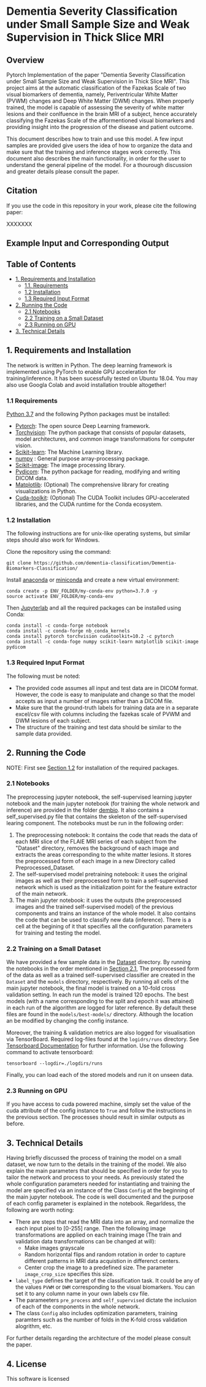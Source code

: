 # Dementia Severity Classification under Small Sample Size and Weak Supervision in Thick Slice MRI

## Overview

Pytorch Implementation of the paper "Dementia Severity Classification under Small Sample Size and Weak Supervision in Thick Slice MRI". This project aims at the automatic classification of the Fazekas Scale of two visual biomarkers of dementia, namely, Periventricular White Matter (PVWM) changes and Deep White Matter (DWM) changes. When properly trained, the model is capable of assessing the severity of white matter lesions and their conlfuence in the brain MRI of a subject, hence accurately classifying the Fazekas Scale of the afformentioned visual biomarkers and providing insight into the progression of the disease and patient outcome.

This document describes how to train and use this model. A few input samples are provided give users the idea of how to organize the data and make sure that the training and inference stages work correctly. This document also describes the main functionality, in order for the user to understand the general pipeline of the model. For a thourough discussion and greater details please consult the paper.

## Citation

If you use the code in this repository in your work, please cite the following paper:

XXXXXXX

## Example Input and Corresponding Output

## Table of Contents
* [1. Requirements and Installation ](#1-requirements-and-installation)
  * [1.1. Requirements](#11-requirements)
  * [1.2 Installation](#12-installation)
  * [1.3 Required Input Format](#13-required-input-format)
* [2. Running the Code](#2-running-the-code)
  * [2.1 Notebooks](#21-notebooks) 
  * [2.2 Training on a Small Dataset](#22-training-on-a-small-dataset)
  * [2.3 Running on GPU](#23-running-on-gpu)
* [3. Technical Details](#3-technical-details)
 
## 1. Requirements and Installation  

The network is written in Python. The deep learning framework is implemented using PyTorch to enable GPU acceleration for training/inference. It has been sucessfully tested on Ubuntu 18.04. You may also use Googla Colab and avoid installation trouble altogether!

### 1.1 Requirements

[Python 3.7](https://www.python.org/downloads/) and the following Python packages must be installed:
- [Pytorch](https://www.pytorch.org/): The open source Deep Learning framework.
- [Torchvision](https://pytorch.org/vision/stable/index.html): The python package that consists of popular datasets, model architectures, and common image transformations for computer vision.
- [Scikit-learn](https://scikit-learn.org/stable/): The Machine Learning library.
- [numpy](http://www.numpy.org/) : General purpose array-processing package.
- [Scikit-image](https://scikit-image.org/): The image processing library.
- [Pydicom](https://pydicom.github.io/): The python package for reading, modifying and writing DICOM data.
- [Matplotlib](https://matplotlib.org/): (Optional) The comprehensive library for creating visualizations in Python.
- [Cuda-toolkit](https://developer.nvidia.com/cuda-toolkit): (Optional) The CUDA Toolkit includes GPU-accelerated libraries, and the CUDA runtime for the Conda ecosystem.

### 1.2 Installation

The following instructions are for unix-like operating systems, but similar steps should also work for Windows.

Clone the repository using the command:
```
git clone https://github.com/dementia-classification/Dementia-Biomarkers-Classification/
```

Install [anaconda](https://www.anaconda.com/download) or [miniconda](https://conda.io/miniconda.html) and create a new virtual environment:

```
conda create -p ENV_FOLDER/my-conda-env python=3.7.0 -y
source activate ENV_FOLDER/my-conda-env
```

Then [Jupyterlab](https://jupyter.org/index.html) and all the required packages can be installed using Conda:
```
conda install -c conda-forge notebook
conda install -c conda-forge nb_conda_kernels
conda install pytorch torchvision cudatoolkit=10.2 -c pytorch
conda install -c conda-foge numpy scikit-learn matplotlib scikit-image pydicom
```

### 1.3 Required Input Format
The following must be noted:
- The provided code assumes all input and test data are in DICOM format. However, the code is easy to manipulate and change so that the model accepts as input a number of images rather than a DICOM file.
- Make sure that the ground-truth labels for training data are in a separate excel/csv file with columns including the fazekas scale of PVWM and DWM lesions of each subject.
- The structure of the training and test data should be similar to the sample data provided.


## 2. Running the Code

NOTE: First see [Section 1.2](#12-installation) for installation of the required packages.

### 2.1 Notebooks
The preprocessing jupyter notebook, the self-supervised learning jupyter notebook and the main jupyter notebook (for training the whole network and inference) are provided in the folder [dembio](https://github.com/dementia-classification/Dementia-Biomarkers-Classification/tree/main/dembio). It also contains a self_supervised.py file that contains the skeleton of the self-supervised learing component.  The notebooks must be run in the following order:

  1. The preprocessing notebook: It contains the code that reads the data of each MRI slice of the FLAIE MRI series of each subject from the "Dataset" directory, removes the background of each image and extracts the areas corresponding to  the white matter lesions. It stores the preprocessed form of each image in a new Directory called Preprocessed_Dataset.
  2. The self-supervised model pretraining notebook: it uses the original images as well as their preprocessed form to train a self-supervised network which is used as the initialization point for the feature extractor of the main network.
  3. The main jupyter notebook: it uses the outputs (the preprocessed images and the trained self-supervised model) of the previous components and trains an instance of the whole model. It also contains the code that can be used to classify new data (inference). There is a cell at the begining of it that specifies all the configuration parameters for training and testing the model. 


### 2.2 Training on a Small Dataset

We have provided a few sample data in the [Dataset](https://github.com/dementia-classification/Dementia-Biomarkers-Classification/tree/main/data/Dataset) directory. By running the notebooks in the order mentioned in [Section 2.1](#21-notebooks), The preprocessed form of the data as well as a trained self-supervised classifier are created in the `Dataset` and the `models` directory, respectively. By running all cells of the main jupyter notebook, the final model is trained on a 10-fold cross validation setting. In each run the model is trained 120 epochs. The best models (with a name corresponding to the split and epoch it was attained) in each run of the algorithm are logged for later reference. By default these files are found in the `models/best-models/` directory. Although the location an be modified by changing the config instance.

Moreover, the training & validation metrics are also logged for visualisation via TensorBoard. Required log-files found at the `logidrs/runs` directory. See [Tensorboard Documentation](https://www.tensorflow.org/tensorboard/get_started) for further information. Use the following command to activate tensorboard:

```
tensorboard --logdir=./logdirs/runs
```

Finally, you can load each of the stored models and run it on unseen data.

### 2.3 Running on GPU

If you have access to cuda powered machine, simply set the value of the cuda attribute of the config instance to `True` and follow the instructions in the previous section. The processes should result in similar outputs as before.


## 3. Technical Details

Having briefly discussed the process of training the model on a small dataset, we now turn to the details in the training of the model. We also explain the main parameters that should be specified  in order for you to tailor the network and process to your needs. As previously stated the whole configuration parameters needed for instantiating and training the model are specified via an instance of the Class `Config` at the beginning of the main jupyter notebook. The code is well documented and the purpose of each config parameter is explained in the notebook. Regarldess, the following are worth noting:

- There are steps that read the MRI data into an array, and normalize the each input pixel to [0-255] range. Then the following image transformations are applied on each training image (The train and validation data transformations can be changed at will):
  - Make images grayscale
  - Random horizontal flips and random rotation in order to capture different patterns in MRI data acquistion in differenct centers.
  - Center crop the image to a predefined size. The parameter `image_crop_size` specifies this size.
- `label_type` defines the target of the classification task. It could be any of the values `PVWM` or `DWM` corresponding to the visual biomarkers. You can set it to any column name in your own labels csv file.
- The parameeters `pre_process` and `self_supervised` dictate the inclusion of each of the components in the whole network.
- The class `Config` also includes optimization parameters, training paramters such as the number of folds in the K-fold cross validation alogrithm, etc.

For further details regarding the architecture of the model please consult the paper.

## 4. License 

This software is licensed
